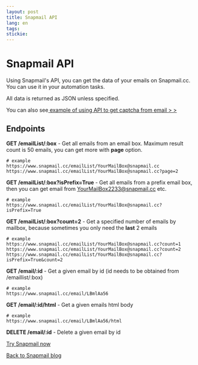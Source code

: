 ```yaml
---
layout: post
title: Snapmail API
lang: en
tags: 
stickie: 
---
```


# Snapmail API

Using Snapmail's API, you can get the data of your emails on Snapmail.cc. 
You can use it in your automation tasks. 

All data is returned as JSON unless specified.

You can also see<a target="_blank" href="https://www.snapmail.cc/blog/en/2020/01/05/automation-test.html"> example of using API to get captcha from email > > </a>

## Endpoints

**GET    /emailList/:box** - Get all emails from an email box. Maximum result count is 50 emails, you can get more with **page** option.
```
# example
https://www.snapmail.cc/emailList/YourMailBox@snapmail.cc
https://www.snapmail.cc/emailList/YourMailBox@snapmail.cc?page=2
```

**GET    /emailList/:box?isPrefix=True** - Get all emails from a prefix email box, then you can get email from YourMailBox2233@snapmail.cc etc.
```
# example
https://www.snapmail.cc/emailList/YourMailBox@snapmail.cc?isPrefix=True
```

**GET    /emailList/:box?count=2** - Get a specified number of emails by mailbox, because sometimes you only need the **last** 2 emails
```
# example
https://www.snapmail.cc/emailList/YourMailBox@snapmail.cc?count=1
https://www.snapmail.cc/emailList/YourMailBox@snapmail.cc?count=2
https://www.snapmail.cc/emailList/YourMailBox@snapmail.cc?isPrefix=True&count=2
```

**GET    /email/:id** - Get a given email by id (id needs to be obtained from /emaillist/:box)
```
# example
https://www.snapmail.cc/email/LBmlAa56
```

**GET    /email/:id/html** - Get a given emails html body
```
# example
https://www.snapmail.cc/email/LBmlAa56/html
```

**DELETE /email/:id** - Delete a given email by id


<a target="_blank" href="https://www.snapmail.cc"><i class="fa fa-envelope a"></i> Try Snapmail now</a>

<a href="https://www.snapmail.cc/blog/"><i class="fa fa-arrow-circle-left"></i> Back to Snapmail blog</a>